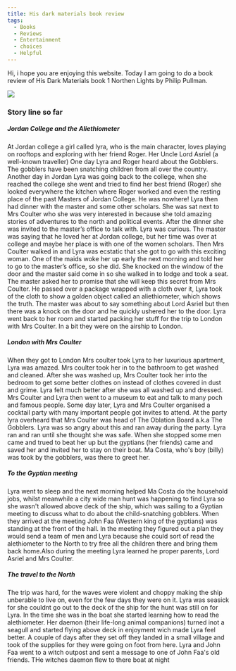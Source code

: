 ```yaml
---
title: His dark materials book review
tags: 
  - Books
  - Reviews
  - Entertainment
  - choices
  - Helpful
---
```

Hi, i hope you are enjoying this website. Today I am going to do a book review of His Dark Materials book 1 Northen Lights by Philip Pullman.


<div class='row'>
  <div class='col-4'>
    <div class="card mb-3">
    <img class="card-img-top" src="https://images-na.ssl-images-amazon.com/images/I/81gINJEuyUL.jpg"/>
<!--       <div class="card-body bg-light"> -->
<!--         <div class="card-text"> -->
<!--             Northen Lights by philip Pullman. -->
<!--         </div> -->
<!--     </div> -->
      </div>
  </div>
</div>


### Story line so far

##### Jordan College and the Aliethiometer

At Jordan college a girl called lyra, who is the main character, loves playing on rooftops and exploring with her friend Roger. Her Uncle Lord Asriel (a well-known traveller) One day Lyra and Roger heard about the Gobblers. The gobblers have been snatching children from all over the country. Another day in Jordan Lyra was going back to the college, when she reached the college she went and tried to find her best friend (Roger) she looked everywhere the kitchen where Roger worked and even the resting place of the past Masters of Jordan College. He was nowhere! Lyra then had dinner with the master and some other scholars. She was sat next to Mrs Coulter who she was very interested in because she told amazing stories of adventures to the north and political events. After the dinner she was invited to the master’s office to talk with. Lyra was curious. The master was saying that he loved her at Jordan college, but her time was over at college and maybe her place is with one of the women scholars. Then Mrs Coulter walked in and Lyra was ecstatic that she got to go with this exciting woman. One of the maids woke her up early the next morning and told her to go to the master’s office, so she did. She knocked on the window of the door and the master said come in so she walked in to lodge and took a seat. The master asked her to promise that she will keep this secret from Mrs Coulter. He passed over a package wrapped with a cloth over it, Lyra took of the cloth to show a golden object called an aliethiometer, which shows the truth. The master was about to say something about Lord Asriel but then there was a knock on the door and he quickly ushered her to the door. Lyra went back to her room and started packing her stuff for the trip to London with Mrs Coulter. In a bit they were on the airship to London.

##### London with Mrs Coulter

When they got to London Mrs coulter took Lyra to her luxurious apartment, Lyra was amazed. Mrs coulter took her in to the bathroom to get washed and cleaned. After she was washed up, Mrs Coulter took her into the bedroom to get some better clothes on instead of clothes covered in dust and grime. Lyra felt much better after she was all washed up and dressed. Mrs Coulter and Lyra then went to a museum to eat and talk to many poch and famous people. Some day later, Lyra and Mrs Coulter organised a cocktail party with many important people got invites to attend. At the party lyra overheard that Mrs Coulter was head of The Oblation Board a.k.a The Gobblers. Lyra was so angry about this and ran away during the party. Lyra ran and ran until she thought she was safe. When she stopped some men came and trued to beat her up but the gyptians (her friends) came and saved her and invited her to stay on their boat. Ma Costa, who's boy (billy) was took by the gobblers, was there to greet her.

##### To the Gyptian meeting

Lyra went to sleep and the next morning helped Ma Costa do the household jobs, whilst meanwhile a city wide man hunt was happening to find Lyra so she wasn't allowed above deck of the ship, which was sailing to a Gyptian meeting to discuss what to do about the child-snatching gobblers. When they arrived at the meeting John Faa (Western king of the gyptians) was standing at the front of the hall. In the meeting they figured out a plan they would send a team of men and Lyra because she could sort of read the alethiometer to the North to try free all the children there and bring them back home.Also during the meeting Lyra learned he proper parents, Lord Asriel and Mrs Coulter.

##### The travel to the North 

The trip was hard, for the waves were violent and choppy making the ship unberable to live on, even for the few days they were on it. Lyra was seasick for she couldnt go out to the deck of the ship for the hunt was still on for Lyra. In the time she was in the boat she started learning how to read the alethiometer. Her daemon (their life-long animal companions) turned inot a seagull and started flying above deck in enjoyment wich made Lyra feel better. A couple of days after they set off they landed in a small village and took of the supplies for they were going on foot from here. Lyra and John Faa went to a witch outpost and sent a message to one of John Faa's old friends. THe witches daemon flew to there boat at night 
